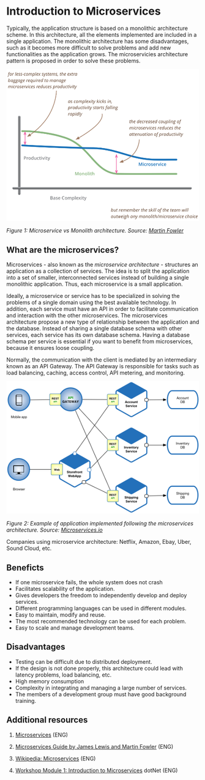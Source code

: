 # Introduction to Microservices

Typically, the application structure is based on a monolithic architecture scheme. In this architecture, all the elements implemented are included in a single application. The monolithic architecture has some disadvantages, such as it becomes more difficult to solve problems and add new functionalities as the application grows. The microservicies architecture pattern is proposed in order to solve these problems.

![Productivity](imgs/productivity_martin_fowler.png)

*Figure 1: Microservice vs Monolith architecture. Source: [Martin Fowler](https://www.martinfowler.com/bliki/MicroservicePremium.html)*

## What are the microservices?

Microservices - also known as the *microservice architecture* - structures an application as a collection of services. The idea is to split the application into a set of smaller, interconnected services instead of building a single monolithic application. Thus, each microservice is a small application. 

Ideally, a microservice or service has to be specialized in solving the problems of a single domain using the best available technology. In addition, each service must have an API in order to facilitate communication and interaction with the other microservices. The microservices architecture propose a new type of relationship between the application and the database. Instead of sharing a single database schema with other services, each service has its own database schema. Having a database schema per service is essential if you want to benefit from microservices, because it ensures loose coupling. 

Normally, the communication with the client is mediated by an intermediary known as an API Gateway. The API Gateway is responsible for tasks such as load balancing, caching, access control, API metering, and monitoring. 

![Application implemented following the microservices architecture](imgs/Microservice_Architecture.png)

*Figure 2: Example of application implemented following the microservices architecture. Source: [Microservices.io](https://microservices.io/)*

Companies using microservice architecture: Netflix, Amazon, Ebay, Uber, Sound Cloud, etc.

## Beneficts

* If one microservice fails, the whole system does not crash
* Facilitates scalability of the application.
* Gives developers the freedom to independently develop and deploy services.
* Different programming languages can be used in different modules.
* Easy to maintain, modify and reuse.
* The most recommended technology can be used for each problem.
* Easy to scale and manage development teams.

## Disadvantages

* Testing can be difficult due to distributed deployment.
* If the design is not done properly, this architecture could lead with latency problems, load balancing, etc.
* High memory consumption
* Complexity in integrating and managing a large number of services.
* The members of a development group must have good background training.


## Additional resources
1. [Microservices](https://microservices.io/) (ENG)

1. [Microservices Guide by James Lewis and Martin Fowler](https://www.martinfowler.com/microservices/) (ENG)

1. [Wikipedia: Microservices](https://en.wikipedia.org/wiki/Microservices) (ENG)

1. [Workshop Module 1: Introduction to Microservices](https://www.youtube.com/watch?v=jMDufMYAsmw) dotNet (ENG)




